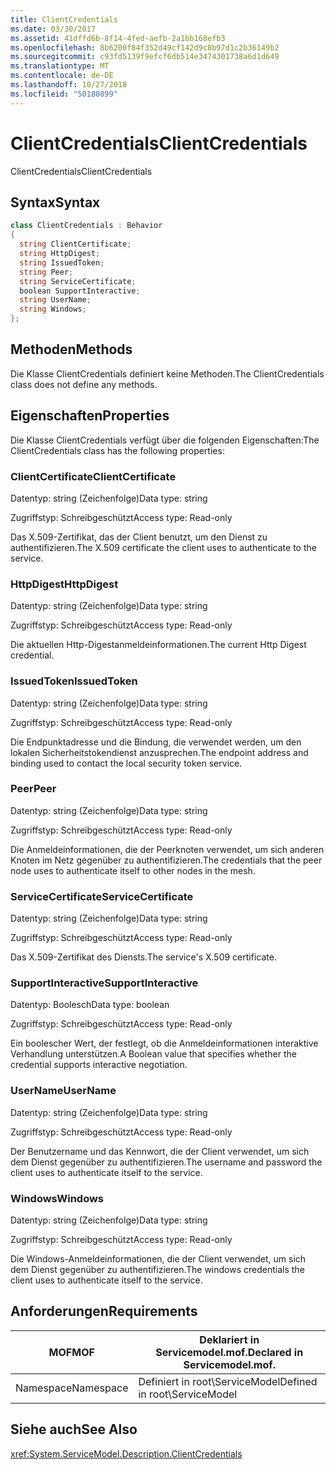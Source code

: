 ```yaml
---
title: ClientCredentials
ms.date: 03/30/2017
ms.assetid: 41dffd6b-8f14-4fed-aefb-2a1bb168efb3
ms.openlocfilehash: 8b6200f84f352d49cf142d9c8b97d1c2b36149b2
ms.sourcegitcommit: c93fd5139f9efcf6db514e3474301738a6d1d649
ms.translationtype: MT
ms.contentlocale: de-DE
ms.lasthandoff: 10/27/2018
ms.locfileid: "50180899"
---
```

# <a name="clientcredentials"></a><span data-ttu-id="e7e77-102">ClientCredentials</span><span class="sxs-lookup"><span data-stu-id="e7e77-102">ClientCredentials</span></span>
<span data-ttu-id="e7e77-103">ClientCredentials</span><span class="sxs-lookup"><span data-stu-id="e7e77-103">ClientCredentials</span></span>  
  
## <a name="syntax"></a><span data-ttu-id="e7e77-104">Syntax</span><span class="sxs-lookup"><span data-stu-id="e7e77-104">Syntax</span></span>  
  
```csharp
class ClientCredentials : Behavior  
{  
  string ClientCertificate;  
  string HttpDigest;  
  string IssuedToken;  
  string Peer;  
  string ServiceCertificate;  
  boolean SupportInteractive;  
  string UserName;  
  string Windows;  
};  
```  
  
## <a name="methods"></a><span data-ttu-id="e7e77-105">Methoden</span><span class="sxs-lookup"><span data-stu-id="e7e77-105">Methods</span></span>  
 <span data-ttu-id="e7e77-106">Die Klasse ClientCredentials definiert keine Methoden.</span><span class="sxs-lookup"><span data-stu-id="e7e77-106">The ClientCredentials class does not define any methods.</span></span>  
  
## <a name="properties"></a><span data-ttu-id="e7e77-107">Eigenschaften</span><span class="sxs-lookup"><span data-stu-id="e7e77-107">Properties</span></span>  
 <span data-ttu-id="e7e77-108">Die Klasse ClientCredentials verfügt über die folgenden Eigenschaften:</span><span class="sxs-lookup"><span data-stu-id="e7e77-108">The ClientCredentials class has the following properties:</span></span>  
  
### <a name="clientcertificate"></a><span data-ttu-id="e7e77-109">ClientCertificate</span><span class="sxs-lookup"><span data-stu-id="e7e77-109">ClientCertificate</span></span>  
 <span data-ttu-id="e7e77-110">Datentyp: string (Zeichenfolge)</span><span class="sxs-lookup"><span data-stu-id="e7e77-110">Data type: string</span></span>  
  
 <span data-ttu-id="e7e77-111">Zugriffstyp: Schreibgeschützt</span><span class="sxs-lookup"><span data-stu-id="e7e77-111">Access type: Read-only</span></span>  
  
 <span data-ttu-id="e7e77-112">Das X.509-Zertifikat, das der Client benutzt, um den Dienst zu authentifizieren.</span><span class="sxs-lookup"><span data-stu-id="e7e77-112">The X.509 certificate the client uses to authenticate to the service.</span></span>  
  
### <a name="httpdigest"></a><span data-ttu-id="e7e77-113">HttpDigest</span><span class="sxs-lookup"><span data-stu-id="e7e77-113">HttpDigest</span></span>  
 <span data-ttu-id="e7e77-114">Datentyp: string (Zeichenfolge)</span><span class="sxs-lookup"><span data-stu-id="e7e77-114">Data type: string</span></span>  
  
 <span data-ttu-id="e7e77-115">Zugriffstyp: Schreibgeschützt</span><span class="sxs-lookup"><span data-stu-id="e7e77-115">Access type: Read-only</span></span>  
  
 <span data-ttu-id="e7e77-116">Die aktuellen Http-Digestanmeldeinformationen.</span><span class="sxs-lookup"><span data-stu-id="e7e77-116">The current Http Digest credential.</span></span>  
  
### <a name="issuedtoken"></a><span data-ttu-id="e7e77-117">IssuedToken</span><span class="sxs-lookup"><span data-stu-id="e7e77-117">IssuedToken</span></span>  
 <span data-ttu-id="e7e77-118">Datentyp: string (Zeichenfolge)</span><span class="sxs-lookup"><span data-stu-id="e7e77-118">Data type: string</span></span>  
  
 <span data-ttu-id="e7e77-119">Zugriffstyp: Schreibgeschützt</span><span class="sxs-lookup"><span data-stu-id="e7e77-119">Access type: Read-only</span></span>  
  
 <span data-ttu-id="e7e77-120">Die Endpunktadresse und die Bindung, die verwendet werden, um den lokalen Sicherheitstokendienst anzusprechen.</span><span class="sxs-lookup"><span data-stu-id="e7e77-120">The endpoint address and binding used to contact the local security token service.</span></span>  
  
### <a name="peer"></a><span data-ttu-id="e7e77-121">Peer</span><span class="sxs-lookup"><span data-stu-id="e7e77-121">Peer</span></span>  
 <span data-ttu-id="e7e77-122">Datentyp: string (Zeichenfolge)</span><span class="sxs-lookup"><span data-stu-id="e7e77-122">Data type: string</span></span>  
  
 <span data-ttu-id="e7e77-123">Zugriffstyp: Schreibgeschützt</span><span class="sxs-lookup"><span data-stu-id="e7e77-123">Access type: Read-only</span></span>  
  
 <span data-ttu-id="e7e77-124">Die Anmeldeinformationen, die der Peerknoten verwendet, um sich anderen Knoten im Netz gegenüber zu authentifizieren.</span><span class="sxs-lookup"><span data-stu-id="e7e77-124">The credentials that the peer node uses to authenticate itself to other nodes in the mesh.</span></span>  
  
### <a name="servicecertificate"></a><span data-ttu-id="e7e77-125">ServiceCertificate</span><span class="sxs-lookup"><span data-stu-id="e7e77-125">ServiceCertificate</span></span>  
 <span data-ttu-id="e7e77-126">Datentyp: string (Zeichenfolge)</span><span class="sxs-lookup"><span data-stu-id="e7e77-126">Data type: string</span></span>  
  
 <span data-ttu-id="e7e77-127">Zugriffstyp: Schreibgeschützt</span><span class="sxs-lookup"><span data-stu-id="e7e77-127">Access type: Read-only</span></span>  
  
 <span data-ttu-id="e7e77-128">Das X.509-Zertifikat des Diensts.</span><span class="sxs-lookup"><span data-stu-id="e7e77-128">The service's X.509 certificate.</span></span>  
  
### <a name="supportinteractive"></a><span data-ttu-id="e7e77-129">SupportInteractive</span><span class="sxs-lookup"><span data-stu-id="e7e77-129">SupportInteractive</span></span>  
 <span data-ttu-id="e7e77-130">Datentyp: Boolesch</span><span class="sxs-lookup"><span data-stu-id="e7e77-130">Data type: boolean</span></span>  
  
 <span data-ttu-id="e7e77-131">Zugriffstyp: Schreibgeschützt</span><span class="sxs-lookup"><span data-stu-id="e7e77-131">Access type: Read-only</span></span>  
  
 <span data-ttu-id="e7e77-132">Ein boolescher Wert, der festlegt, ob die Anmeldeinformationen interaktive Verhandlung unterstützen.</span><span class="sxs-lookup"><span data-stu-id="e7e77-132">A Boolean value that specifies whether the credential supports interactive negotiation.</span></span>  
  
### <a name="username"></a><span data-ttu-id="e7e77-133">UserName</span><span class="sxs-lookup"><span data-stu-id="e7e77-133">UserName</span></span>  
 <span data-ttu-id="e7e77-134">Datentyp: string (Zeichenfolge)</span><span class="sxs-lookup"><span data-stu-id="e7e77-134">Data type: string</span></span>  
  
 <span data-ttu-id="e7e77-135">Zugriffstyp: Schreibgeschützt</span><span class="sxs-lookup"><span data-stu-id="e7e77-135">Access type: Read-only</span></span>  
  
 <span data-ttu-id="e7e77-136">Der Benutzername und das Kennwort, die der Client verwendet, um sich dem Dienst gegenüber zu authentifizieren.</span><span class="sxs-lookup"><span data-stu-id="e7e77-136">The username and password the client uses to authenticate itself to the service.</span></span>  
  
### <a name="windows"></a><span data-ttu-id="e7e77-137">Windows</span><span class="sxs-lookup"><span data-stu-id="e7e77-137">Windows</span></span>  
 <span data-ttu-id="e7e77-138">Datentyp: string (Zeichenfolge)</span><span class="sxs-lookup"><span data-stu-id="e7e77-138">Data type: string</span></span>  
  
 <span data-ttu-id="e7e77-139">Zugriffstyp: Schreibgeschützt</span><span class="sxs-lookup"><span data-stu-id="e7e77-139">Access type: Read-only</span></span>  
  
 <span data-ttu-id="e7e77-140">Die Windows-Anmeldeinformationen, die der Client verwendet, um sich dem Dienst gegenüber zu authentifizieren.</span><span class="sxs-lookup"><span data-stu-id="e7e77-140">The windows credentials the client uses to authenticate itself to the service.</span></span>  
  
## <a name="requirements"></a><span data-ttu-id="e7e77-141">Anforderungen</span><span class="sxs-lookup"><span data-stu-id="e7e77-141">Requirements</span></span>  
  
|<span data-ttu-id="e7e77-142">MOF</span><span class="sxs-lookup"><span data-stu-id="e7e77-142">MOF</span></span>|<span data-ttu-id="e7e77-143">Deklariert in Servicemodel.mof.</span><span class="sxs-lookup"><span data-stu-id="e7e77-143">Declared in Servicemodel.mof.</span></span>|  
|---------|-----------------------------------|  
|<span data-ttu-id="e7e77-144">Namespace</span><span class="sxs-lookup"><span data-stu-id="e7e77-144">Namespace</span></span>|<span data-ttu-id="e7e77-145">Definiert in root\ServiceModel</span><span class="sxs-lookup"><span data-stu-id="e7e77-145">Defined in root\ServiceModel</span></span>|  
  
## <a name="see-also"></a><span data-ttu-id="e7e77-146">Siehe auch</span><span class="sxs-lookup"><span data-stu-id="e7e77-146">See Also</span></span>  
 <xref:System.ServiceModel.Description.ClientCredentials>
